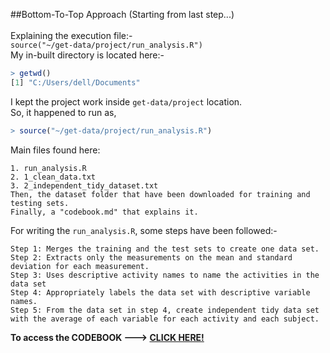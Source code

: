##Bottom-To-Top Approach
(Starting from last step...)<br><br>
Explaining the execution file:- <br>
<code>source("~/get-data/project/run_analysis.R")</code><br>
My in-built directory is located here:-
```R
> getwd()
[1] "C:/Users/dell/Documents"
```
I kept the project work inside <code>get-data/project</code> location. <br>
So, it happened to run as,
```R
> source("~/get-data/project/run_analysis.R")
```
Main files found here:
```
1. run_analysis.R
2. 1_clean_data.txt
3. 2_independent_tidy_dataset.txt
Then, the dataset folder that have been downloaded for training and testing sets.
Finally, a "codebook.md" that explains it.
```
For writing the <code>run_analysis.R</code>, some steps have been followed:-
```
Step 1: Merges the training and the test sets to create one data set.
Step 2: Extracts only the measurements on the mean and standard deviation for each measurement. 
Step 3: Uses descriptive activity names to name the activities in the data set
Step 4: Appropriately labels the data set with descriptive variable names. 
Step 5: From the data set in step 4, create independent tidy data set with the average of each variable for each activity and each subject.
```
<b>To access the CODEBOOK ---> <a href="https://github.com/ashumeow/get-data/blob/master/project/codebook.md">CLICK HERE!</a></b>
